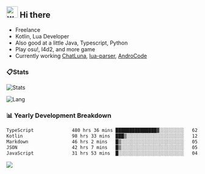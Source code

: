 ## <img alt="wave" src="https://raw.githubusercontent.com/MartinHeinz/MartinHeinz/master/wave.gif" width="30px"> Hi there

- Freelance
- Kotlin, Lua Developer
- Also good at a little Java, Typescript, Python
- Play osu!, l4d2, and more game
- Currently working [ChatLuna](https://github.com/ChatLunaLab), [lua-parser](https://github.com/dingyi222666/lua-parser), [AndroCode](https://github.com/dingyi222666/AndroCode)

### 📋Stats

![Stats](https://github-readme-stats.vercel.app/api?username=dingyi222666&show_icons=true&icon_color=47A69E&title_color=47A69E&count_private=true)    

![Lang](https://github-readme-stats.vercel.app/api/top-langs/?username=dingyi222666&layout=compact&title_color=47A69E&hide=html,css,c,c%2B%2B)   

### 📊 Yearly Development Breakdown

<!--START_SECTION:waka-->

```txt
TypeScript              480 hrs 36 mins ███████████████▓░░░░░░░░░   62.10 %
Kotlin                  98 hrs 33 mins  ███▒░░░░░░░░░░░░░░░░░░░░░   12.73 %
Markdown                46 hrs 2 mins   █▒░░░░░░░░░░░░░░░░░░░░░░░   05.95 %
JSON                    42 hrs 7 mins   █▒░░░░░░░░░░░░░░░░░░░░░░░   05.44 %
JavaScript              31 hrs 53 mins  █░░░░░░░░░░░░░░░░░░░░░░░░   04.12 %
```

<!--END_SECTION:waka-->

![](https://komarev.com/ghpvc/?username=dingyi222666)

